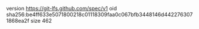 version https://git-lfs.github.com/spec/v1
oid sha256:be4ff633e5071800218c01118309faa0c067bfb3448146d4422763071868ea2f
size 462
